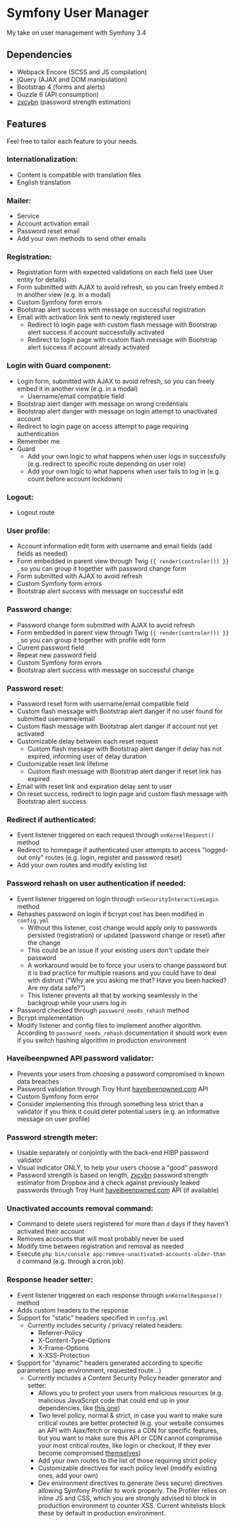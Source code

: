 # Symfony User Manager
My take on user management with Symfony 3.4


## **Dependencies**
- Webpack Encore (SCSS and JS compilation)
- jQuery (AJAX and DOM manipulation)
- Bootstrap 4 (forms and alerts)
- Guzzle 6 (API consumption)
- [zxcvbn](https://github.com/dropbox/zxcvbn) (password strength estimation)

## **Features**

Feel free to tailor each feature to your needs.

### Internationalization:
- Content is compatible with translation files
- English translation

### Mailer:
- Service
- Account activation email
- Password reset email
- Add your own methods to send other emails

### Registration:
- Registration form with expected validations on each field (see User entity for details)
- Form submitted with AJAX to avoid refresh, so you can freely embed it in another view (e.g. in a modal)
- Custom Symfony form errors
- Bootstrap alert success with message on successful registration
- Email with activation link sent to newly registered user
  - Redirect to login page with custom flash message with Bootstrap alert success if account successfully activated
  - Redirect to login page with custom flash message with Bootstrap alert success if account already activated

### Login with Guard component:
- Login form, submitted with AJAX to avoid refresh, so you can freely embed it in another view (e.g. in a modal)
  - Username/email compatible field
- Bootstrap alert danger with message on wrong credentials
- Bootstrap alert danger with message on login attempt to unactivated account
- Redirect to login page on access attempt to page requiring authentication
- Remember me
- Guard
  - Add your own logic to what happens when user logs in successfully (e.g. redirect to specific route depending on user role)
  - Add your own logic to what happens when user fails to log in (e.g. count before account lockdown)

### Logout:
- Logout route

### User profile:
- Account information edit form with username and email fields (add fields as needed)
- Form embedded in parent view through Twig `{{ render(controler()) }}` , so you can group it together with password change form
- Form submitted with AJAX to avoid refresh
- Custom Symfony form errors
- Bootstrap alert success with message on successful edit

### Password change:
- Password change form submitted with AJAX to avoid refresh
- Form embedded in parent view through Twig `{{ render(controler()) }}` , so you can group it together with profile edit form
- Current password field
- Repeat new password field
- Custom Symfony form errors
- Bootstrap alert success with message on successful change

### Password reset:
- Password reset form with username/email compatible field
- Custom flash message with Bootstrap alert danger if no user found for submitted username/email
- Custom flash message with Bootstrap alert danger if account not yet activated
- Customizable delay between each reset request
  - Custom flash message with Bootstrap alert danger if delay has not expired, informing user of delay duration
- Customizable reset link lifetime
  - Custom flash message with Bootstrap alert danger if reset link has expired
- Email with reset link and expiration delay sent to user
- On reset success, redirect to login page and custom flash message with Bootstrap alert success

### Redirect if authenticated:
- Event listener triggered on each request through `onKernelRequest()` method 
- Redirect to homepage if authenticated user attempts to access "logged-out only" routes (e.g. login, register and password reset)
- Add your own routes and modify existing list

### Password rehash on user authentication if needed:
- Event listener triggered on login through `onSecurityInteractiveLogin` method
- Rehashes password on login if bcrypt cost has been modified in `config.yml`
  - Without this listener, cost change would apply only to passwords persisted (registration) or updated (password change or reset) after the change
  - This could be an issue if your existing users don't update their password
  - A workaround would be to force your users to change password but it is bad practice for multiple reasons and you could have to deal with distrust ("Why are you asking me that? Have you been hacked? Are my data safe?")
  - This listener prevents all that by working seamlessly in the backgroup while your users log in
- Password checked through `password_needs_rehash`  method
- Bcrypt implementation
- Modify listener and config files to implement another algorithm. According to `password_needs_rehash` documentation it should work even if you switch hashing algorithm in production environment

### Haveibeenpwned API password validator:
- Prevents your users from choosing a password compromised in known data breaches
- Password validation through Troy Hunt [haveibeenpwned.com](https://haveibeenpwned.com/) API
- Custom Symfony form error
- Consider implementing this through something less strict than a validator if you think it could deter potential users (e.g. an informative message on user profile)

### Password strength meter:
- Usable separately or conjointly with the back-end HIBP password validator
- Visual indicator ONLY, to help your users choose a "good" password
- Password strength is based on length, [zxcvbn](https://github.com/dropbox/zxcvbn) password strength estimator from Dropbox and a check against previously leaked passwords through Troy Hunt [haveibeenpwned.com](https://haveibeenpwned.com/) API (if available)

### Unactivated accounts removal command:
- Command to delete users registered for more than `d` days if they haven't activated their account
- Removes accounts that will most probably never be used
- Modify time between registration and removal as needed
- Execute `php bin/console app:remove-unactivated-accounts-older-than d` command (e.g. through a cron job)

### Response header setter:
- Event listener triggered on each response through `onKernelResponse()` method
- Adds custom headers to the response
- Support for "static" headers specified in `config.yml`
  - Currently includes security / privacy related headers:
    - Referrer-Policy
    - X-Content-Type-Options
    - X-Frame-Options
    - X-XSS-Protection
- Support for "dynamic" headers generated according to specific parameters (app environment, requested route...)
  - Currently includes a Content Security Policy header generator and setter:
    - Allows you to protect your users from malicious resources (e.g. malicious JavaScript code that could end up in your dependencies, like [this one](https://blog.npmjs.org/post/180565383195/details-about-the-event-stream-incident))
    - Two level policy, normal & strict, in case you want to make sure critical routes are better protected (e.g. your website consumes an API with Ajax/fetch or requires a CDN for specific features, but you want to make sure this API or CDN cannot compromise your most critical routes, like login or checkout, if they ever become compromised [themselves](https://www.troyhunt.com/the-javascript-supply-chain-paradox-sri-csp-and-trust-in-third-party-libraries/))
    - Add your own routes to the list of those requiring strict policy
    - Customizable directives for each policy level (modify existing ones, add your own)
    - Dev environment directives to generate (less secure) directives allowing Symfony Profiler to work properly. The Profiler relies on inline JS and CSS, which you are strongly advised to block in production environment to counter XSS. Current whitelists block these by default in production environment.